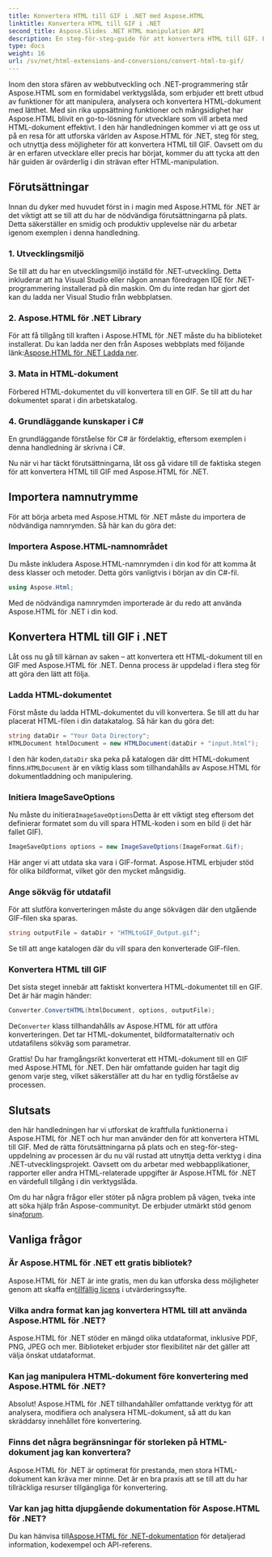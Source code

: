 ```yaml
---
title: Konvertera HTML till GIF i .NET med Aspose.HTML
linktitle: Konvertera HTML till GIF i .NET
second_title: Aspose.Slides .NET HTML manipulation API
description: En steg-för-steg-guide för att konvertera HTML till GIF. Förutsättningar, kodexempel, vanliga frågor och mer! Optimera din HTML-manipulation med Aspose.HTML.
type: docs
weight: 16
url: /sv/net/html-extensions-and-conversions/convert-html-to-gif/
---
```


Inom den stora sfären av webbutveckling och .NET-programmering står Aspose.HTML som en formidabel verktygslåda, som erbjuder ett brett utbud av funktioner för att manipulera, analysera och konvertera HTML-dokument med lätthet. Med sin rika uppsättning funktioner och mångsidighet har Aspose.HTML blivit en go-to-lösning för utvecklare som vill arbeta med HTML-dokument effektivt. I den här handledningen kommer vi att ge oss ut på en resa för att utforska världen av Aspose.HTML för .NET, steg för steg, och utnyttja dess möjligheter för att konvertera HTML till GIF. Oavsett om du är en erfaren utvecklare eller precis har börjat, kommer du att tycka att den här guiden är ovärderlig i din strävan efter HTML-manipulation.

## Förutsättningar

Innan du dyker med huvudet först in i magin med Aspose.HTML för .NET är det viktigt att se till att du har de nödvändiga förutsättningarna på plats. Detta säkerställer en smidig och produktiv upplevelse när du arbetar igenom exemplen i denna handledning.

### 1. Utvecklingsmiljö

Se till att du har en utvecklingsmiljö inställd för .NET-utveckling. Detta inkluderar att ha Visual Studio eller någon annan föredragen IDE för .NET-programmering installerad på din maskin. Om du inte redan har gjort det kan du ladda ner Visual Studio från webbplatsen.

### 2. Aspose.HTML för .NET Library

 För att få tillgång till kraften i Aspose.HTML för .NET måste du ha biblioteket installerat. Du kan ladda ner den från Asposes webbplats med följande länk:[Aspose.HTML för .NET Ladda ner](https://releases.aspose.com/html/net/).

### 3. Mata in HTML-dokument

Förbered HTML-dokumentet du vill konvertera till en GIF. Se till att du har dokumentet sparat i din arbetskatalog.

### 4. Grundläggande kunskaper i C#

En grundläggande förståelse för C# är fördelaktig, eftersom exemplen i denna handledning är skrivna i C#.

Nu när vi har täckt förutsättningarna, låt oss gå vidare till de faktiska stegen för att konvertera HTML till GIF med Aspose.HTML för .NET.

## Importera namnutrymme

För att börja arbeta med Aspose.HTML för .NET måste du importera de nödvändiga namnrymden. Så här kan du göra det:

### Importera Aspose.HTML-namnområdet

Du måste inkludera Aspose.HTML-namnrymden i din kod för att komma åt dess klasser och metoder. Detta görs vanligtvis i början av din C#-fil.

```csharp
using Aspose.Html;
```

Med de nödvändiga namnrymden importerade är du redo att använda Aspose.HTML för .NET i din kod.

## Konvertera HTML till GIF i .NET

Låt oss nu gå till kärnan av saken – att konvertera ett HTML-dokument till en GIF med Aspose.HTML för .NET. Denna process är uppdelad i flera steg för att göra den lätt att följa.

### Ladda HTML-dokumentet

Först måste du ladda HTML-dokumentet du vill konvertera. Se till att du har placerat HTML-filen i din datakatalog. Så här kan du göra det:

```csharp
string dataDir = "Your Data Directory";
HTMLDocument htmlDocument = new HTMLDocument(dataDir + "input.html");
```

 I den här koden,`dataDir` ska peka på katalogen där ditt HTML-dokument finns.`HTMLDocument` är en viktig klass som tillhandahålls av Aspose.HTML för dokumentladdning och manipulering.

### Initiera ImageSaveOptions

 Nu måste du initiera`ImageSaveOptions`Detta är ett viktigt steg eftersom det definierar formatet som du vill spara HTML-koden i som en bild (i det här fallet GIF).

```csharp
ImageSaveOptions options = new ImageSaveOptions(ImageFormat.Gif);
```

Här anger vi att utdata ska vara i GIF-format. Aspose.HTML erbjuder stöd för olika bildformat, vilket gör den mycket mångsidig.

### Ange sökväg för utdatafil

För att slutföra konverteringen måste du ange sökvägen där den utgående GIF-filen ska sparas.

```csharp
string outputFile = dataDir + "HTMLtoGIF_Output.gif";
```

Se till att ange katalogen där du vill spara den konverterade GIF-filen.

### Konvertera HTML till GIF

Det sista steget innebär att faktiskt konvertera HTML-dokumentet till en GIF. Det är här magin händer:

```csharp
Converter.ConvertHTML(htmlDocument, options, outputFile);
```

 De`Converter` klass tillhandahålls av Aspose.HTML för att utföra konverteringen. Det tar HTML-dokumentet, bildformatalternativ och utdatafilens sökväg som parametrar.

Grattis! Du har framgångsrikt konverterat ett HTML-dokument till en GIF med Aspose.HTML för .NET. Den här omfattande guiden har tagit dig genom varje steg, vilket säkerställer att du har en tydlig förståelse av processen.

## Slutsats

den här handledningen har vi utforskat de kraftfulla funktionerna i Aspose.HTML för .NET och hur man använder den för att konvertera HTML till GIF. Med de rätta förutsättningarna på plats och en steg-för-steg-uppdelning av processen är du nu väl rustad att utnyttja detta verktyg i dina .NET-utvecklingsprojekt. Oavsett om du arbetar med webbapplikationer, rapporter eller andra HTML-relaterade uppgifter är Aspose.HTML för .NET en värdefull tillgång i din verktygslåda.

 Om du har några frågor eller stöter på några problem på vägen, tveka inte att söka hjälp från Aspose-communityt. De erbjuder utmärkt stöd genom sina[forum](https://forum.aspose.com/).

## Vanliga frågor

### Är Aspose.HTML för .NET ett gratis bibliotek?
 Aspose.HTML för .NET är inte gratis, men du kan utforska dess möjligheter genom att skaffa en[tillfällig licens](https://purchase.aspose.com/temporary-license/) i utvärderingssyfte.

### Vilka andra format kan jag konvertera HTML till att använda Aspose.HTML för .NET?
Aspose.HTML för .NET stöder en mängd olika utdataformat, inklusive PDF, PNG, JPEG och mer. Biblioteket erbjuder stor flexibilitet när det gäller att välja önskat utdataformat.

### Kan jag manipulera HTML-dokument före konvertering med Aspose.HTML för .NET?
Absolut! Aspose.HTML för .NET tillhandahåller omfattande verktyg för att analysera, modifiera och analysera HTML-dokument, så att du kan skräddarsy innehållet före konvertering.

### Finns det några begränsningar för storleken på HTML-dokument jag kan konvertera?
Aspose.HTML för .NET är optimerat för prestanda, men stora HTML-dokument kan kräva mer minne. Det är en bra praxis att se till att du har tillräckliga resurser tillgängliga för konvertering.

### Var kan jag hitta djupgående dokumentation för Aspose.HTML för .NET?
 Du kan hänvisa till[Aspose.HTML för .NET-dokumentation](https://reference.aspose.com/html/net/) för detaljerad information, kodexempel och API-referens.
